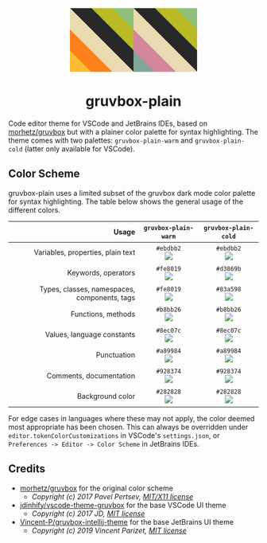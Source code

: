 <div align="center">
  <img alt="logo" src="./vscode/img/gruvbox-plain-warm_logo.png"><img alt="logo" src="./vscode/img/gruvbox-plain-cold_logo.png">
</div>
<h1 align="center">gruvbox-plain</h1>

Code editor theme for VSCode and JetBrains IDEs, based on [morhetz/gruvbox](https://github.com/morhetz/gruvbox) but with a plainer color palette for syntax highlighting. The theme comes with two palettes: `gruvbox-plain-warm` and `gruvbox-plain-cold` (latter only available for VSCode).

## Color Scheme

gruvbox-plain uses a limited subset of the gruvbox dark mode color palette for syntax highlighting. The table below shows the general usage of the different colors.

|                                        Usage |                         `gruvbox-plain-warm`                          |                         `gruvbox-plain-cold`                          |
| -------------------------------------------: | :-------------------------------------------------------------------: | :-------------------------------------------------------------------: |
|            Variables, properties, plain text | `#ebdbb2`<br>![](https://via.placeholder.com/15/ebdbb2/000000?text=+) | `#ebdbb2`<br>![](https://via.placeholder.com/15/ebdbb2/000000?text=+) |
|                          Keywords, operators | `#fe8019`<br>![](https://via.placeholder.com/15/fe8019/000000?text=+) | `#d3869b`<br>![](https://via.placeholder.com/15/d3869b/000000?text=+) |
| Types, classes, namespaces, components, tags | `#fe8019`<br>![](https://via.placeholder.com/15/fabd2f/000000?text=+) | `#83a598`<br>![](https://via.placeholder.com/15/83a598/000000?text=+) |
|                           Functions, methods | `#b8bb26`<br>![](https://via.placeholder.com/15/b8bb26/000000?text=+) | `#b8bb26`<br>![](https://via.placeholder.com/15/b8bb26/000000?text=+) |
|                   Values, language constants | `#8ec07c`<br>![](https://via.placeholder.com/15/8ec07c/000000?text=+) | `#8ec07c`<br>![](https://via.placeholder.com/15/8ec07c/000000?text=+) |
|                                  Punctuation | `#a89984`<br>![](https://via.placeholder.com/15/a89984/000000?text=+) | `#a89984`<br>![](https://via.placeholder.com/15/a89984/000000?text=+) |
|                      Comments, documentation | `#928374`<br>![](https://via.placeholder.com/15/928374/000000?text=+) | `#928374`<br>![](https://via.placeholder.com/15/928374/000000?text=+) |
|                             Background color | `#282828`<br>![](https://via.placeholder.com/15/282828/000000?text=+) | `#282828`<br>![](https://via.placeholder.com/15/282828/000000?text=+) |

For edge cases in languages where these may not apply, the color deemed most appropriate has been chosen. This can always be overridden under `editor.tokenColorCustomizations` in VSCode's `settings.json`, or `Preferences -> Editor -> Color Scheme` in JetBrains IDEs.

## Credits

- [morhetz/gruvbox](https://github.com/morhetz/gruvbox) for the original color scheme
  - _Copyright (c) 2017 Pavel Pertsev, [MIT/X11 license](https://github.com/morhetz/gruvbox#license)_
- [jdinhify/vscode-theme-gruvbox](https://github.com/jdinhify/vscode-theme-gruvbox) for the base VSCode UI theme
  - _Copyright (c) 2017 JD, [MIT license](https://github.com/jdinhify/vscode-theme-gruvbox/blob/main/LICENSE)_
- [Vincent-P/gruvbox-intellij-theme](https://github.com/Vincent-P/gruvbox-intellij-theme) for the base JetBrains UI theme
  - _Copyright (c) 2019 Vincent Parizet, [MIT license](https://github.com/Vincent-P/gruvbox-intellij-theme/blob/master/LICENSE)_
